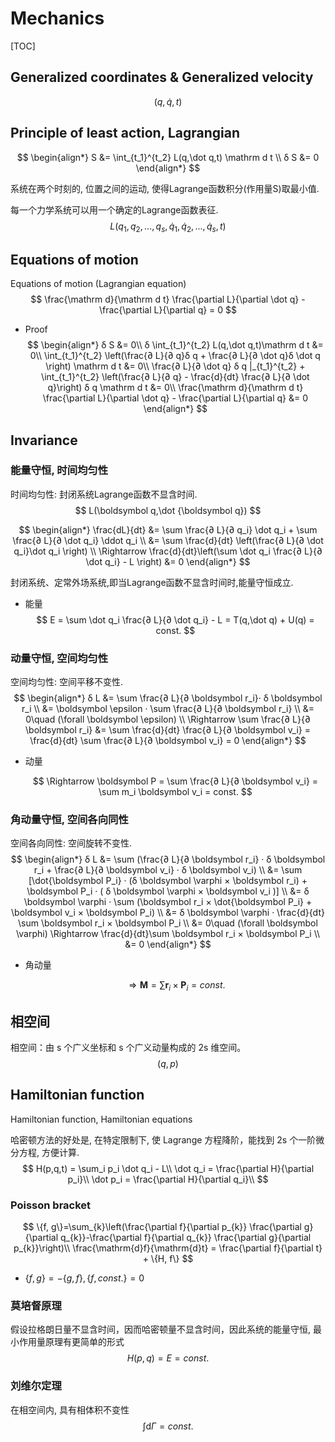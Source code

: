 # Mechanics

[TOC]

## Generalized coordinates & Generalized velocity

$$
(q,\dot q,t)
$$



## Principle of least action, Lagrangian

$$
\begin{align*}
  S &= \int_{t_1}^{t_2} L(q,\dot q,t) \mathrm d t  \\
  δ S &= 0
\end{align*}
$$

系统在两个时刻的, 位置之间的运动, 使得Lagrange函数积分(作用量S)取最小值.

每一个力学系统可以用一个确定的Lagrange函数表征.
$$
L(q_1,q_2, ... ,q_s,\dot q_1,\dot q_2, ... ,\dot q_s,t)
$$


## Equations of motion

Equations of motion (Lagrangian equation)
$$
\frac{\mathrm d}{\mathrm d t} \frac{\partial L}{\partial \dot q} - \frac{\partial L}{\partial q} = 0
$$

- Proof
  $$
  \begin{align*}
  δ S &= 0\\
  δ \int_{t_1}^{t_2} L(q,\dot q,t)\mathrm d t &= 0\\
  \int_{t_1}^{t_2} \left(\frac{∂ L}{∂ q}δ q + \frac{∂ L}{∂ \dot q}δ \dot q \right) \mathrm d t &= 0\\
  \frac{∂ L}{∂ \dot q} δ q |_{t_1}^{t_2} + \int_{t_1}^{t_2} \left(\frac{∂ L}{∂ q} - \frac{d}{dt} \frac{∂ L}{∂ \dot q}\right) δ q \mathrm d t  &= 0\\
  \frac{\mathrm d}{\mathrm d t} \frac{\partial L}{\partial \dot q} - \frac{\partial L}{\partial q} &= 0
  \end{align*}
  $$

## Invariance

### 能量守恒, 时间均匀性

时间均匀性: 封闭系统Lagrange函数不显含时间. 
$$
L(\boldsymbol q,\dot {\boldsymbol q})
$$

$$
\begin{align*}
  \frac{dL}{dt} 
  &= \sum \frac{∂ L}{∂ q_i} \dot q_i + \sum \frac{∂ L}{∂ \dot q_i} \ddot q_i   \\
  &= \sum \frac{d}{dt} \left(\frac{∂ L}{∂ \dot q_i}\dot q_i \right)  \\
  \Rightarrow \frac{d}{dt}\left(\sum \dot q_i \frac{∂ L}{∂ \dot q_i} - L \right) &= 0
\end{align*}
$$

封闭系统、定常外场系统,即当Lagrange函数不显含时间时,能量守恒成立.

* 能量
  $$
  E = \sum \dot q_i \frac{∂ L}{∂ \dot q_i} - L  = T(q,\dot q) + U(q) = const.
  $$

### 动量守恒, 空间均匀性

空间均匀性: 空间平移不变性.
$$
\begin{align*}
δ L &= \sum \frac{∂ L}{∂ \boldsymbol r_i}· δ \boldsymbol r_i   \\
&= \boldsymbol \epsilon · \sum \frac{∂ L}{∂ \boldsymbol r_i}  \\
&= 0\quad  (\forall \boldsymbol \epsilon)  \\
\Rightarrow \sum \frac{∂ L}{∂ \boldsymbol r_i} &= \sum \frac{d}{dt} \frac{∂ L}{∂ \boldsymbol v_i} = \frac{d}{dt} \sum \frac{∂ L}{∂ \boldsymbol v_i} = 0
\end{align*}
$$

* 动量

  $$
  \Rightarrow \boldsymbol P = \sum \frac{∂ L}{∂ \boldsymbol v_i} = \sum m_i \boldsymbol v_i = const.
  $$

### 角动量守恒, 空间各向同性

空间各向同性: 空间旋转不变性.
$$
\begin{align*}
  δ L 
  &= \sum (\frac{∂ L}{∂ \boldsymbol r_i} · δ \boldsymbol r_i + \frac{∂ L}{∂ \boldsymbol v_i} · δ \boldsymbol v_i)  \\
  &= \sum [\dot{\boldsymbol P_i} · (δ \boldsymbol \varphi × \boldsymbol r_i) + \boldsymbol P_i · ( δ \boldsymbol \varphi × \boldsymbol v_i )]  \\
  &= δ \boldsymbol \varphi · \sum (\boldsymbol r_i × \dot{\boldsymbol P_i} + \boldsymbol v_i × \boldsymbol P_i) \\
  &= δ \boldsymbol \varphi · \frac{d}{dt} \sum \boldsymbol r_i × \boldsymbol P_i   \\
  &= 0\quad  (\forall \boldsymbol \varphi) \Rightarrow \frac{d}{dt}\sum \boldsymbol r_i × \boldsymbol P_i   \\
  &= 0
\end{align*}
$$

* 角动量

  $$
  \Rightarrow \boldsymbol M = \sum \boldsymbol r_i × \boldsymbol P_i = const.
  $$

## 相空间

相空间：由 s 个广义坐标和 s 个广义动量构成的 2s 维空间。
$$
(q, p)
$$

## Hamiltonian function

Hamiltonian function, Hamiltonian equations

哈密顿方法的好处是, 在特定限制下, 使 Lagrange 方程降阶，能找到 2s 个一阶微分方程, 方便计算. 
$$
H(p,q,t) = \sum_i p_i \dot q_i - L\\
\dot q_i = \frac{\partial H}{\partial p_i}\\
\dot p_i = \frac{\partial H}{\partial q_i}\\
$$

### Poisson bracket

$$
\{f, g\}=\sum_{k}\left(\frac{\partial f}{\partial p_{k}} \frac{\partial g}{\partial q_{k}}-\frac{\partial f}{\partial q_{k}} \frac{\partial g}{\partial p_{k}}\right)\\
\frac{\mathrm{d}f}{\mathrm{d}t} = \frac{\partial f}{\partial t} + \{H, f\}
$$

- $\{f, g\} = -\{g, f\}, \{f, const.\} = 0$

### 莫培督原理

假设拉格朗日量不显含时间，因而哈密顿量不显含时间，因此系统的能量守恒, 最小作用量原理有更简单的形式
$$
H(p, q) = E = const.
$$

### 刘维尔定理

在相空间内, 具有相体积不变性
$$
\int \mathrm{d} \Gamma = const.
$$
